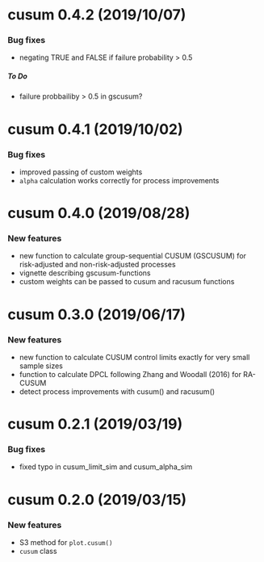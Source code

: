 # cusum 0.4.2 (2019/10/07)

### Bug fixes
* negating TRUE and FALSE if failure probability > 0.5

##### To Do
* failure probbailiby > 0.5 in gscusum?


# cusum 0.4.1 (2019/10/02)

### Bug fixes
* improved passing of custom weights
* `alpha` calculation works correctly for process improvements


# cusum 0.4.0 (2019/08/28)

### New features
* new function to calculate group-sequential CUSUM (GSCUSUM) for risk-adjusted and non-risk-adjusted processes
* vignette describing gscusum-functions
* custom weights can be passed to cusum and racusum functions

# cusum 0.3.0 (2019/06/17)

### New features
* new function to calculate CUSUM control limits exactly for very small sample sizes
* function to calculate DPCL following Zhang and Woodall (2016) for RA-CUSUM
* detect process improvements with cusum() and racusum()

# cusum 0.2.1 (2019/03/19)

### Bug fixes
* fixed typo in cusum_limit_sim and cusum_alpha_sim


# cusum 0.2.0 (2019/03/15)

### New features
* S3 method for `plot.cusum()`
* `cusum` class
